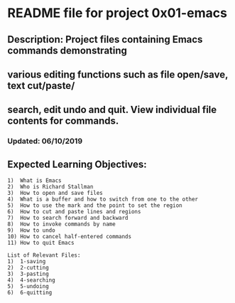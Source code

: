 #	README file for project 0x01-emacs
##	Description: Project files containing Emacs commands demonstrating
##	various editing functions such as file open/save, text cut/paste/
##	search, edit undo and quit. View individual file contents for commands.
###	Updated: 06/10/2019

##	Expected Learning Objectives:
	1)	What is Emacs
	2)	Who is Richard Stallman
	3)	How to open and save files
	4)	What is a buffer and how to switch from one to the other
	5)	How to use the mark and the point to set the region
	6)	How to cut and paste lines and regions
	7)	How to search forward and backward
	8)	How to invoke commands by name
	9)	How to undo
	10)	How to cancel half-entered commands
	11)	How to quit Emacs

	List of Relevant Files:
	1)	1-saving
	2)	2-cutting
	3)	3-pasting
	4)	4-searching
	5)	5-undoing
	6)	6-quitting
